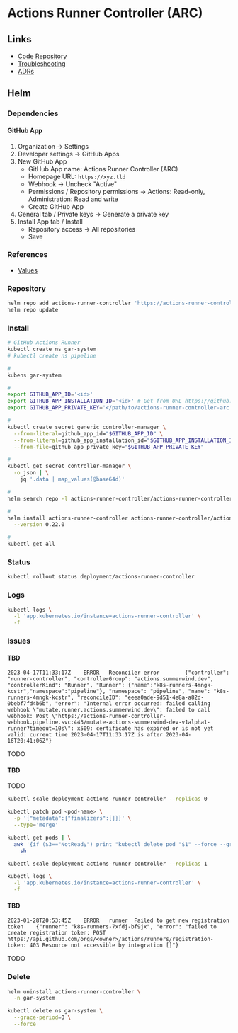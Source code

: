 # Actions Runner Controller (ARC)

## Links

- [Code Repository](https://github.com/actions/actions-runner-controller)
- [Troubleshooting](https://github.com/actions/actions-runner-controller/blob/master/TROUBLESHOOTING.md?plain=1)
- [ADRs](https://github.com/actions/actions-runner-controller/tree/master/docs/adrs)

## Helm

### Dependencies

#### GitHub App

1. Organization -> Settings
2. Developer settings -> GitHub Apps
3. New GitHub App
   - GitHub App name: Actions Runner Controller (ARC)
   - Homepage URL: `https://xyz.tld`
   - Webhook -> Uncheck "Active"
   - Permissions / Repository permissions -> Actions: Read-only, Administration: Read and write
   - Create GitHub App
4. General tab / Private keys -> Generate a private key
5. Install App tab / Install
   - Repository access -> All repositories
   - Save

### References

- [Values](https://github.com/actions/actions-runner-controller/tree/master/charts/actions-runner-controller#values)

### Repository

```sh
helm repo add actions-runner-controller 'https://actions-runner-controller.github.io/actions-runner-controller'
helm repo update
```

### Install

```sh
# GitHub Actions Runner
kubectl create ns gar-system
# kubectl create ns pipeline

#
kubens gar-system

#
export GITHUB_APP_ID='<id>'
export GITHUB_APP_INSTALLATION_ID='<id>' # Get from URL https://github.com/organizations/<org>/settings/installations/<id>
export GITHUB_APP_PRIVATE_KEY='</path/to/actions-runner-controller-arc.*.private-key.pem>'

#
kubectl create secret generic controller-manager \
  --from-literal=github_app_id="$GITHUB_APP_ID" \
  --from-literal=github_app_installation_id="$GITHUB_APP_INSTALLATION_ID" \
  --from-file=github_app_private_key="$GITHUB_APP_PRIVATE_KEY"

#
kubectl get secret controller-manager \
  -o json | \
    jq '.data | map_values(@base64d)'

#
helm search repo -l actions-runner-controller/actions-runner-controller

#
helm install actions-runner-controller actions-runner-controller/actions-runner-controller \
  --version 0.22.0

#
kubectl get all
```

### Status

```sh
kubectl rollout status deployment/actions-runner-controller
```

### Logs

```sh
kubectl logs \
  -l 'app.kubernetes.io/instance=actions-runner-controller' \
  -f
```

### Issues

#### TBD

```log
2023-04-17T11:33:17Z    ERROR   Reconciler error        {"controller": "runner-controller", "controllerGroup": "actions.summerwind.dev", "controllerKind": "Runner", "Runner": {"name":"k8s-runners-4mngk-kcstr","namespace":"pipeline"}, "namespace": "pipeline", "name": "k8s-runners-4mngk-kcstr", "reconcileID": "eeea0ade-9d51-4e8a-a82d-0bebf7fd4b6b", "error": "Internal error occurred: failed calling webhook \"mutate.runner.actions.summerwind.dev\": failed to call webhook: Post \"https://actions-runner-controller-webhook.pipeline.svc:443/mutate-actions-summerwind-dev-v1alpha1-runner?timeout=10s\": x509: certificate has expired or is not yet valid: current time 2023-04-17T11:33:17Z is after 2023-04-16T20:41:06Z"}
```

TODO

<!--
kubectl delete deployments.apps actions-runner-controller

helm upgrade actions-runner-controller actions-runner-controller/actions-runner-controller \                       130 ↵
  --version 0.22.0
-->

#### TBD

TODO

```sh
kubectl scale deployment actions-runner-controller --replicas 0

kubectl patch pod <pod-name> \
  -p '{"metadata":{"finalizers":[]}}' \
  --type='merge'

kubectl get pods | \
  awk '{if ($3=="NotReady") print "kubectl delete pod "$1" --force --grace-period=0 ";}' | \
    sh

kubectl scale deployment actions-runner-controller --replicas 1

kubectl logs \
  -l 'app.kubernetes.io/instance=actions-runner-controller' \
  -f
```

#### TBD

```log
2023-01-28T20:53:45Z    ERROR   runner  Failed to get new registration token    {"runner": "k8s-runners-7xfdj-bf9jx", "error": "failed to create registration token: POST https://api.github.com/orgs/<owner>/actions/runners/registration-token: 403 Resource not accessible by integration []"}
```

TODO

<!--
https://github.com/organizations/<owner>/settings/installations
-->

### Delete

```sh
helm uninstall actions-runner-controller \
  -n gar-system

kubectl delete ns gar-system \
  --grace-period=0 \
  --force
```
